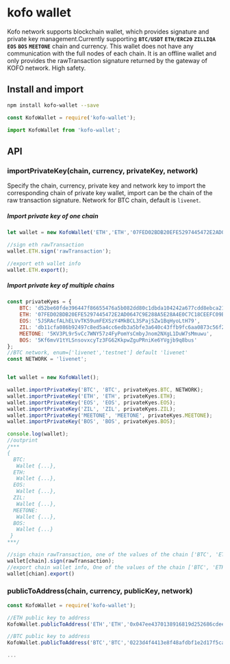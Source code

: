 # kofo wallet
Kofo network supports blockchain wallet, which provides signature and private key management.Currently supporting **`BTC/USDT`** **`ETH/ERC20`** **`ZILLIQA`** **`EOS`** **`BOS`** **`MEETONE`** chain and currency.
This wallet does not have any communication with the full nodes of each chain. It is an offline wallet and only provides the rawTransaction signature returned by the gateway of KOFO network. High safety.

## Install and import

```bash
npm install kofo-wallet --save
```
```js
const KofoWallet = require('kofo-wallet');

import KofoWallet from 'kofo-wallet';
```

## API

### importPrivateKey(chain, currency, privateKey, network)
Specify the chain, currency, private key and network key to import the corresponding chain of private key wallet, import can be the chain of the raw transaction signature. Network for BTC chain, default is `livenet`.
##### Import private key of one chain
```js
let wallet = new KofoWallet('ETH','ETH','07FED02BDB20EFE5297445472E2AD0647C9E288A5E28A4E0C7C18CEEFC09B470');

//sign eth rawTransaction
wallet.ETH.sign('rawTransaction');

//export eth wallet info
wallet.ETH.export();
```

##### Import private key of multiple chains
```js
const privateKyes = {
    BTC: 'd52be60fde396447f86655476a5b082dd80c1dbda104242a677cdd8ebca2190b',
    ETH: '07FED02BDB20EFE5297445472E2AD0647C9E288A5E28A4E0C7C18CEEFC09B470',
    EOS: '5JSRAcfALhELVvTK59umFEXSzY4MkBCL3SPajSZw1BqHyoLtH79',
    ZIL: 'db11cfa086b92497c8ed5a4cc6edb3a5bfe3a640c43ffb9fc6aa0873c56f2ee3',
    MEETONE: '5KV3PL9r5vCc7WNY57z4FyPomYsCmbyJnom2NXgL1DuW7sMmuwu',
    BOS: '5Kf6mvV1tYLSnsovxcyTz3FG62KkpwZguPRniKe6YVgjb9q8bus'
};
//BTC network, enum=['livenet','testnet'] default 'livenet'
const NETWORK = 'livenet';


let wallet = new KofoWallet();

wallet.importPrivateKey('BTC', 'BTC', privateKyes.BTC, NETWORK);
wallet.importPrivateKey('ETH', 'ETH', privateKyes.ETH);
wallet.importPrivateKey('EOS', 'EOS', privateKyes.EOS);
wallet.importPrivateKey('ZIL', 'ZIL', privateKyes.ZIL);
wallet.importPrivateKey('MEETONE', 'MEETONE', privateKyes.MEETONE);
wallet.importPrivateKey('BOS', 'BOS', privateKyes.BOS);

console.log(wallet);
//outprint
/***
{
  BTC:
   Wallet {...},
  ETH:
   Wallet {...},
  EOS:
   Wallet {...},
  ZIL:
   Wallet {...},
  MEETONE:
   Wallet {...},
  BOS:
   Wallet {...}
 }
***/

//sign chain rawTransaction, one of the values of the chain ['BTC', 'ETH', 'EOS', 'ZIL', 'MEETONE', 'BOS']
wallet[chain].sign(rawTransaction);
//export chain wallet info, One of the values of the chain ['BTC', 'ETH', 'EOS', 'ZIL', 'MEETONE', 'BOS']
wallet[chian].export()
```

### publicToAddress(chain, currency, publicKey, network)
```js
const KofoWallet = require('kofo-wallet');

//ETH public key to address
KofoWallet.publicToAddress('ETH','ETH','0x047ee4370138916819d252686cdee323c5a01c2a203e00eb3b3fb588df9c79562601615e6969375f7bea207b6051940994d1e45fc221b3073ce2a5b97dc20349b9')

//BTC public key to address
KofoWallet.publicToAddress('BTC','BTC','0223d4f4413e8f48afdbf1e2d17f5ca17b50a4685f7db7e7c4b0ce6f286b160bf6','testnet')

...
```